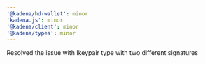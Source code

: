 ```yaml
---
'@kadena/hd-wallet': minor
'kadena.js': minor
'@kadena/client': minor
'@kadena/types': minor
---
```


Resolved the issue with Ikeypair type with two different signatures
